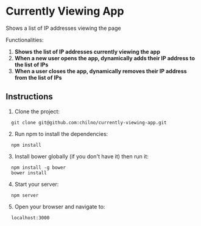 # Currently Viewing App

Shows a list of IP addresses viewing the page

Functionalities:

1. **Shows the list of IP addresses currently viewing the app**
2. **When a new user opens the app, dynamically adds their IP address to the list of IPs**
3. **When a user closes the app, dynamically removes their IP address from the list of IPs**


## Instructions

1. Clone the project:
```
  git clone git@github.com:chilno/currently-viewing-app.git

```
2. Run npm to install the dependencies:
```
  npm install

```
3. Install bower globally (if you don't have it) then run it:
```
  npm install -g bower
  bower install

```
4. Start your server:
```
  npm server

```
5. Open your browser and navigate to:
```
  localhost:3000

```



